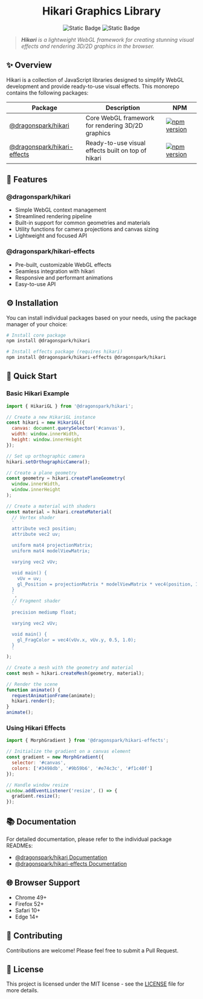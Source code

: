 <h1 align="center">
  Hikari Graphics Library
</h1>

<p align="center">
    <img alt="Static Badge" src="https://img.shields.io/badge/Mantained%20with-Nx%2021-blue?style=for-the-badge">
    <img alt="Static Badge" src="https://img.shields.io/badge/License-MIT-purple?style=for-the-badge">
</p>

> _**Hikari** is a lightweight WebGL framework for creating stunning visual 
> effects and rendering 3D/2D graphics in the browser._


## ✨ Overview

Hikari is a collection of JavaScript libraries designed to simplify WebGL development and provide ready-to-use visual effects. This monorepo contains the following packages:

| Package | Description | NPM |
|---------|-------------|-----|
| [@dragonspark/hikari](./packages/hikari) | Core WebGL framework for rendering 3D/2D graphics | [![npm version](https://img.shields.io/npm/v/@dragonspark/hikari.svg?style=for-the-badge)](https://www.npmjs.com/package/@dragonspark/hikari) |
| [@dragonspark/hikari-effects](./packages/hikari-effects) | Ready-to-use visual effects built on top of hikari | [![npm version](https://img.shields.io/npm/v/@dragonspark/hikari-effects.svg?style=for-the-badge)](https://www.npmjs.com/package/@dragonspark/hikari-effects) |

## 🧩 Features

### @dragonspark/hikari

- Simple WebGL context management
- Streamlined rendering pipeline
- Built-in support for common geometries and materials
- Utility functions for camera projections and canvas sizing
- Lightweight and focused API

### @dragonspark/hikari-effects

- Pre-built, customizable WebGL effects
- Seamless integration with hikari
- Responsive and performant animations
- Easy-to-use API

## ⚙️ Installation

You can install individual packages based on your needs, using the package manager of your choice:

```bash
# Install core package
npm install @dragonspark/hikari

# Install effects package (requires hikari)
npm install @dragonspark/hikari-effects @dragonspark/hikari
```

## 🚩 Quick Start

### Basic Hikari Example

```javascript
import { HikariGL } from '@dragonspark/hikari';

// Create a new HikariGL instance
const hikari = new HikariGL({
  canvas: document.querySelector('#canvas'),
  width: window.innerWidth,
  height: window.innerHeight
});

// Set up orthographic camera
hikari.setOrthographicCamera();

// Create a plane geometry
const geometry = hikari.createPlaneGeometry(
  window.innerWidth,
  window.innerHeight
);

// Create a material with shaders
const material = hikari.createMaterial(
  // Vertex shader
  `
  attribute vec3 position;
  attribute vec2 uv;

  uniform mat4 projectionMatrix;
  uniform mat4 modelViewMatrix;

  varying vec2 vUv;

  void main() {
    vUv = uv;
    gl_Position = projectionMatrix * modelViewMatrix * vec4(position, 1.0);
  }
  `,
  // Fragment shader
  `
  precision mediump float;

  varying vec2 vUv;

  void main() {
    gl_FragColor = vec4(vUv.x, vUv.y, 0.5, 1.0);
  }
  `
);

// Create a mesh with the geometry and material
const mesh = hikari.createMesh(geometry, material);

// Render the scene
function animate() {
  requestAnimationFrame(animate);
  hikari.render();
}
animate();
```

### Using Hikari Effects

```javascript
import { MorphGradient } from '@dragonspark/hikari-effects';

// Initialize the gradient on a canvas element
const gradient = new MorphGradient({
  selector: '#canvas',
  colors: ['#3498db', '#9b59b6', '#e74c3c', '#f1c40f']
});

// Handle window resize
window.addEventListener('resize', () => {
  gradient.resize();
});
```

## 📚 Documentation

For detailed documentation, please refer to the individual package READMEs:

- [@dragonspark/hikari Documentation](packages/hikari/README.md)
- [@dragonspark/hikari-effects Documentation](packages/hikari-effects/README.md)

## 🌐 Browser Support

- Chrome 49+
- Firefox 52+
- Safari 10+
- Edge 14+

## 🙌 Contributing

Contributions are welcome! Please feel free to submit a Pull Request.

## 📝 License

This project is licensed under the MIT license - see the [LICENSE](LICENSE.md) file for more details.
